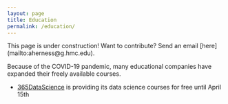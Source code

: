 ```yaml
---
layout: page
title: Education
permalink: /education/
---
```


<div class="construction">
This page is under construction! Want to contribute? Send an email [here](mailto:aherness@g.hmc.edu).
</div>

Because of the COVID-19 pandemic, many educational companies have expanded their freely available courses.

* [365DataScience](https://365datascience.com/) is providing its data science courses for free until April 15th
